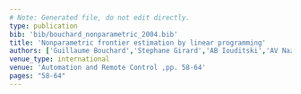 ```yaml
---
# Note: Generated file, do not edit directly.
type: publication
bib: 'bib/bouchard_nonparametric_2004.bib'
title: 'Nonparametric frontier estimation by linear programming'
authors: ['Guillaume Bouchard','Stephane Girard','AB Iouditski','AV Nazin']
venue_type: international
venue: 'Automation and Remote Control ,pp. 58-64'
pages: "58-64"
---
```

